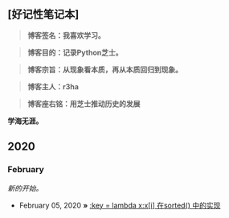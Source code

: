 ## [好记性笔记本]

> **博客签名：我喜欢学习。**

> **博客目的：记录Python芝士。**

> **博客宗旨：从现象看本质，再从本质回归到现象。**

> **博客主人：r3ha**
               
> **博客座右铭：用芝士推动历史的发展**

**学海无涯。** 


## 2020
### February
*新的开始。*
* February 05, 2020 **»** [:key = lambda x:x[i] 在sorted() 中的实现](https://github.com/jawil/blog/issues/30)
